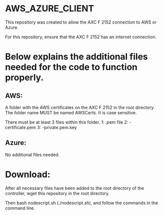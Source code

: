 # AWS_AZURE_CLIENT
This repository was created to allow the AXC F 2152 connection to AWS or Azure. 

For this repository, ensure that the AXC F 2152 has an internet connection.

Below explains the additional files needed for the code to function properly.
============================================================================
AWS:
-----------------------------------------------------------------------------
A folder with the AWS certificates on the AXC F 2152 in the root directory. 
The folder name MUST be named AWSCerts. It is case sensitive. 

There must be at least 3 files within this folder. 
1: <filename>.pem file 
2: <security certname>-certificate.pem 
3: <security certname>-private.pem.key

Azure:
------------------------------------------------------------------------------
No additional files needed.

Download:
==============================================================================
After all necessary files have been added to the root directory of the controller, wget this repository in the root directory.

Then bash nodescript.sh (./nodescript.sh), and follow the commands in the command line. 

